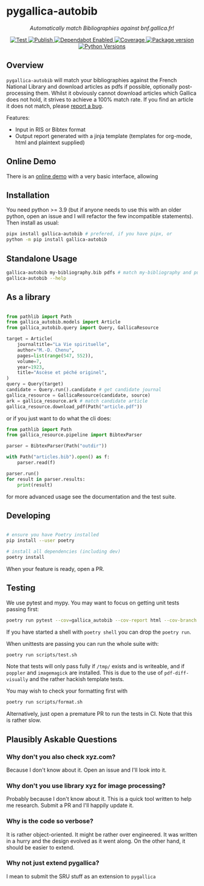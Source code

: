 # pygallica-autobib

<p align="center">
    <em>Automatically match Bibliographies against bnf.gallica.fr!</em>
</p>

<p align="center">
<a href="https://github.com/2e0byo/pygallica-autobib/actions?query=workflow%3ATest" target="_blank">
    <img src="https://github.com/2e0byo/pygallica-autobib/workflows/Test/badge.svg" alt="Test">
</a>
<a href="https://github.com/2e0byo/pygallica-autobib/actions?query=workflow%3APublish" target="_blank">
    <img src="https://github.com/2e0byo/pygallica-autobib/workflows/Publish/badge.svg" alt="Publish">
</a>
<a href="https://dependabot.com/" target="_blank">
    <img src="https://flat.badgen.net/dependabot/2e0byo/pygallica-autobib?icon=dependabot" alt="Dependabot Enabled">
</a>
<a href="https://codecov.io/gh/2e0byo/pygallica-autobib" target="_blank">
    <img src="https://img.shields.io/codecov/c/github/2e0byo/pygallica-autobib?color=%2334D058" alt="Coverage">
</a>
<a href="https://pypi.org/project/gallica-autobib" target="_blank">
    <img src="https://img.shields.io/pypi/v/gallica-autobib?color=%2334D058&label=pypi%20package" alt="Package version">
</a>
<a href="https://pypi.org/project/gallica-autobib/" target="_blank">
    <img src="https://img.shields.io/pypi/pyversions/gallica-autobib.svg" alt="Python Versions">
</a>
</p>

## Overview

`pygallica-autobib` will match your bibliographies against the French National
Library and download articles as pdfs if possible, optionally post-processing
them.  Whilst it obviously cannot download articles which Gallica does not hold,
it strives to achieve a 100% match rate. If you find an article it does not
match, please [report a bug](https://github.com/2e0byo/pygallica-autobib/issues).

Features:

- Input in RIS or Bibtex format
- Output report generated with a jinja template (templates for org-mode, html
  and plaintext supplied)


## Online Demo

There is an [online demo](https://phd.2e0byo.co.uk/gallica) with a very basic
interface, allowing

## Installation

You need python >= 3.9 (but if anyone needs to use this with an older python,
open an issue and I will refactor the few incompatible statements).  Then
install as usual:

```bash
pipx install gallica-autobib # prefered, if you have pipx, or
python -m pip install gallica-autobib
```

## Standalone Usage

```bash
gallica-autobib my-bibliography.bib pdfs # match my-bibliography and put files in ./pdfs
gallica-autobib --help
```

## As a library
```python

from pathlib import Path
from gallica_autobib.models import Article
from gallica_autobib.query import Query, GallicaResource

target = Article(
    journaltitle="La Vie spirituelle",
    author="M.-D. Chenu",
    pages=list(range(547, 552)),
    volume=7,
    year=1923,
    title="Ascèse et péché originel",
)
query = Query(target)
candidate = Query.run().candidate # get candidate journal
gallica_resource = GallicaResource(candidate, source)
ark = gallica_resource.ark # match candidate article
gallica_resource.download_pdf(Path("article.pdf"))
```

or if you just want to do what the cli does:

```python
from pathlib import Path
from gallica_resource.pipeline import BibtexParser

parser = BibtexParser(Path("outdir"))

with Path("articles.bib").open() as f:
    parser.read(f)

parser.run()
for result in parser.results:
    print(result)
```

for more advanced usage see the documentation and the test suite.


## Developing

```bash

# ensure you have Poetry installed
pip install --user poetry

# install all dependencies (including dev)
poetry install
```

When your feature is ready, open a PR.

## Testing
We use pytest and mypy.  You may want to focus on getting unit tests passing
first:

```bash
poetry run pytest --cov=gallica_autobib --cov-report html --cov-branch tests
```

If you have started a shell with `poetry shell` you can drop the `poetry run`.

When unittests are passing you can run the whole suite with:

```bash
poetry run scripts/test.sh
```

Note that tests will only pass fully if `/tmp/` exists and is writeable, and if
`poppler` and `imagemagick` are installed.  This is due to the use of
`pdf-diff-visually` and the rather hackish template tests.
 
You may wish to check your formatting first with

```bash
poetry run scripts/format.sh
```

Alternatively, just open a premature PR to run the tests in CI.  Note that this
is rather slow.

## Plausibly Askable Questions

### Why don't you also check xyz.com?
Because I don't know about it.  Open an issue and I'll look into it.

### Why don't you use library xyz for image processing?
Probably because I don't know about it.  This is a quick tool written to help me
research.  Submit a PR and I'll happily update it.

### Why is the code so verbose?
It is rather object-oriented.  It might be rather over engineered. It was
written in a hurry and the design evolved as it went along.  On the other hand,
it should be easier to extend.

### Why not just extend pygallica?
I mean to submit the SRU stuff as an extension to `pygallica`

